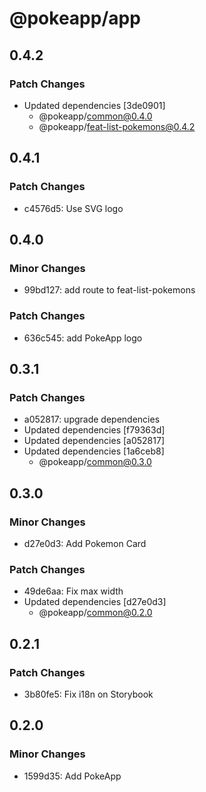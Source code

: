 # @pokeapp/app

## 0.4.2

### Patch Changes

- Updated dependencies [3de0901]
  - @pokeapp/common@0.4.0
  - @pokeapp/feat-list-pokemons@0.4.2

## 0.4.1

### Patch Changes

- c4576d5: Use SVG logo

## 0.4.0

### Minor Changes

- 99bd127: add route to feat-list-pokemons

### Patch Changes

- 636c545: add PokeApp logo

## 0.3.1

### Patch Changes

- a052817: upgrade dependencies
- Updated dependencies [f79363d]
- Updated dependencies [a052817]
- Updated dependencies [1a6ceb8]
  - @pokeapp/common@0.3.0

## 0.3.0

### Minor Changes

- d27e0d3: Add Pokemon Card

### Patch Changes

- 49de6aa: Fix max width
- Updated dependencies [d27e0d3]
  - @pokeapp/common@0.2.0

## 0.2.1

### Patch Changes

- 3b80fe5: Fix i18n on Storybook

## 0.2.0

### Minor Changes

- 1599d35: Add PokeApp
